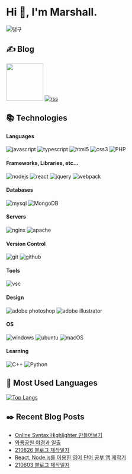 # Hi 👋, I'm Marshall.

![탱구](https://marshall-ku.github.io/marshall-ku/assets/images/taengoo.gif)

## ✍️ Blog

[<img width="100" src="https://marshall-ku.github.io/marshall-ku/assets/images/blog-badge.svg" />][blog]
[![rss](https://img.shields.io/badge/RSS-FFA500?style=for-the-badge&logo=rss&logoColor=white)](https://marshall-ku.com/feed)

<!--
- 🔭 I’m currently working on ...
- 🌱 I’m currently learning ...
- 👯 I’m looking to collaborate on ...
- 🤔 I’m looking for help with ...
- 💬 Ask me about ...
- 📫 How to reach me: ...
- 😄 Pronouns: ...
- ⚡ Fun fact: ...
-->

## 📚 Technologies

#### Languages

![javascript](https://img.shields.io/badge/javascript%20-%23323330.svg?&style=for-the-badge&logo=javascript&logoColor=%23F7DF1E)
![typescript](https://img.shields.io/badge/typescript%20-%23007ACC.svg?&style=for-the-badge&logo=typescript&logoColor=white)
![html5](https://img.shields.io/badge/html5%20-%23E34F26.svg?&style=for-the-badge&logo=html5&logoColor=white)
![css3](https://img.shields.io/badge/css3%20-%231572B6.svg?&style=for-the-badge&logo=css3&logoColor=white)
![PHP](https://img.shields.io/badge/PHP-777BB4?style=for-the-badge&logo=php&logoColor=white)

#### Frameworks, Libraries, etc...

![nodejs](https://img.shields.io/badge/Node.js-43853D?style=for-the-badge&logo=node.js&logoColor=white)
![react](https://img.shields.io/badge/react%20-%2320232a.svg?&style=for-the-badge&logo=react&logoColor=%2361DAFB)
![jquery](https://img.shields.io/badge/jquery%20-%230769AD.svg?&style=for-the-badge&logo=jquery&logoColor=white)
![webpack](https://img.shields.io/badge/webpack%20-%238DD6F9.svg?&style=for-the-badge&logo=webpack&logoColor=black)

#### Databases

![mysql](https://img.shields.io/badge/mysql-%2300f.svg?&style=for-the-badge&logo=mysql&logoColor=white)
![MongoDB](https://img.shields.io/badge/MongoDB-%234ea94b.svg?&style=for-the-badge&logo=mongodb&logoColor=white)

#### Servers

![nginx](https://img.shields.io/badge/nginx%20-%23009639.svg?&style=for-the-badge&logo=nginx&logoColor=white)
![apache](https://img.shields.io/badge/apache%20-%23D42029.svg?&style=for-the-badge&logo=apache&logoColor=white)

#### Version Control

![git](https://img.shields.io/badge/git%20-%23F05033.svg?&style=for-the-badge&logo=git&logoColor=white)
![github](https://img.shields.io/badge/github%20-%23121011.svg?&style=for-the-badge&logo=github&logoColor=white)

#### Tools

![vsc](https://img.shields.io/badge/vsc-005FED?style=for-the-badge&logo=visual%20studio%20code&logoColor=white)

#### Design

![adobe photoshop](https://img.shields.io/badge/adobe%20photoshop%20-%2331A8FF.svg?&style=for-the-badge&logo=adobe%20photoshop&logoColor=white)
![adobe illustrator](https://img.shields.io/badge/adobe%20illustrator%20-%23FF9A00.svg?&style=for-the-badge&logo=adobe%20illustrator&logoColor=white)

#### OS

![windows](https://img.shields.io/badge/Windows-0078D6?style=for-the-badge&logo=windows&logoColor=white)
![ubuntu](https://img.shields.io/badge/Ubuntu-E95420?style=for-the-badge&logo=ubuntu&logoColor=white)
![macOS](https://img.shields.io/badge/macos-000000?style=for-the-badge&logo=apple&logoColor=white)

#### Learning

![C++](https://img.shields.io/badge/C%2B%2B-00599C?style=for-the-badge&logo=c%2B%2B&logoColor=white)
![Python](https://img.shields.io/badge/Python-14354C?style=for-the-badge&logo=python&logoColor=white)

## 💜 Most Used Languages

[![Top Langs](https://github-readme-stats.vercel.app/api/top-langs/?username=marshall-ku&langs_count=7&theme=onedark)](https://github.com/anuraghazra/github-readme-stats)

## ✒️ Recent Blog Posts

<!-- BLOG-POST-LIST:START -->
- [Online Syntax Highlighter 만들어보기](https://marshall-ku.com/web/log/online-syntax-highlighter-%eb%a7%8c%eb%93%a4%ec%96%b4%eb%b3%b4%ea%b8%b0)
- [와룡공원 야경과 일출](https://marshall-ku.com/gallery/%ec%99%80%eb%a3%a1%ea%b3%b5%ec%9b%90-%ec%95%bc%ea%b2%bd%ea%b3%bc-%ec%9d%bc%ec%b6%9c)
- [210826 블로그 제작일지](https://marshall-ku.com/web/log/210826-%eb%b8%94%eb%a1%9c%ea%b7%b8-%ec%a0%9c%ec%9e%91%ec%9d%bc%ec%a7%80)
- [React, Node.js를 이용한 영어 단어 공부 앱 제작기](https://marshall-ku.com/web/log/%ec%98%81%ec%96%b4-%eb%8b%a8%ec%96%b4-%ea%b3%b5%eb%b6%80-%ec%95%b1-%ec%a0%9c%ec%9e%91%ea%b8%b0)
- [210603 블로그 제작일지](https://marshall-ku.com/web/log/210603-%eb%b8%94%eb%a1%9c%ea%b7%b8-%ec%a0%9c%ec%9e%91%ec%9d%bc%ec%a7%80)
<!-- BLOG-POST-LIST:END -->

[blog]: https://marshall-ku.com
